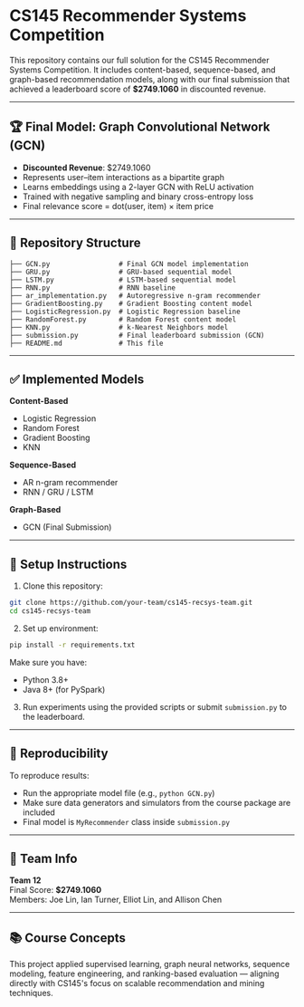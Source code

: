 # CS145 Recommender Systems Competition

This repository contains our full solution for the CS145 Recommender Systems Competition. It includes content-based, sequence-based, and graph-based recommendation models, along with our final submission that achieved a leaderboard score of **$2749.1060** in discounted revenue.

---

## 🏆 Final Model: Graph Convolutional Network (GCN)

- **Discounted Revenue**: $2749.1060  
- Represents user–item interactions as a bipartite graph  
- Learns embeddings using a 2-layer GCN with ReLU activation  
- Trained with negative sampling and binary cross-entropy loss  
- Final relevance score = dot(user, item) × item price  

---

## 📁 Repository Structure

```
├── GCN.py                 # Final GCN model implementation
├── GRU.py                 # GRU-based sequential model
├── LSTM.py                # LSTM-based sequential model
├── RNN.py                 # RNN baseline
├── ar_implementation.py   # Autoregressive n-gram recommender
├── GradientBoosting.py    # Gradient Boosting content model
├── LogisticRegression.py  # Logistic Regression baseline
├── RandomForest.py        # Random Forest content model
├── KNN.py                 # k-Nearest Neighbors model
├── submission.py          # Final leaderboard submission (GCN)
├── README.md              # This file
```

---

## ✅ Implemented Models

**Content-Based**  
- Logistic Regression  
- Random Forest  
- Gradient Boosting  
- KNN  

**Sequence-Based**  
- AR n-gram recommender  
- RNN / GRU / LSTM  

**Graph-Based**  
- GCN (Final Submission)

---

## 🔧 Setup Instructions

1. Clone this repository:
```bash
git clone https://github.com/your-team/cs145-recsys-team.git
cd cs145-recsys-team
```

2. Set up environment:
```bash
pip install -r requirements.txt
```
Make sure you have:
- Python 3.8+
- Java 8+ (for PySpark)

3. Run experiments using the provided scripts or submit `submission.py` to the leaderboard.

---

## 🧪 Reproducibility

To reproduce results:
- Run the appropriate model file (e.g., `python GCN.py`)
- Make sure data generators and simulators from the course package are included
- Final model is `MyRecommender` class inside `submission.py`

---

## 👥 Team Info

**Team 12**  
Final Score: **$2749.1060**  
Members: Joe Lin, Ian Turner, Elliot Lin, and Allison Chen

---

## 📚 Course Concepts

This project applied supervised learning, graph neural networks, sequence modeling, feature engineering, and ranking-based evaluation — aligning directly with CS145's focus on scalable recommendation and mining techniques.
